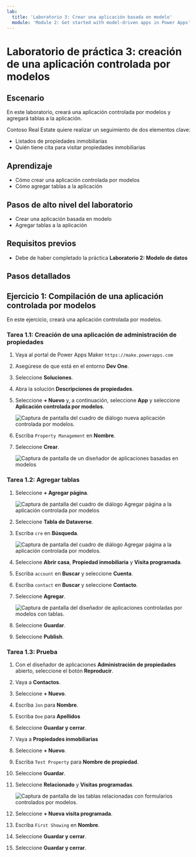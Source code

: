 ```yaml
---
lab:
  title: 'Laboratorio 3: Crear una aplicación basada en modelo'
  module: 'Module 2: Get started with model-driven apps in Power Apps'
---
```


# Laboratorio de práctica 3: creación de una aplicación controlada por modelos

## Escenario

En este laboratorio, creará una aplicación controlada por modelos y agregará tablas a la aplicación.

Contoso Real Estate quiere realizar un seguimiento de dos elementos clave:

- Listados de propiedades inmobiliarias
- Quién tiene cita para visitar propiedades inmobiliarias

## Aprendizaje

- Cómo crear una aplicación controlada por modelos
- Cómo agregar tablas a la aplicación

## Pasos de alto nivel del laboratorio

- Crear una aplicación basada en modelo
- Agregar tablas a la aplicación
  
## Requisitos previos

- Debe de haber completado la práctica **Laboratorio 2: Modelo de datos**


## Pasos detallados

## Ejercicio 1: Compilación de una aplicación controlada por modelos

En este ejercicio, creará una aplicación controlada por modelos.

### Tarea 1.1: Creación de una aplicación de administración de propiedades

1. Vaya al portal de Power Apps Maker `https://make.powerapps.com`

1. Asegúrese de que está en el entorno **Dev One**.

1. Seleccione **Soluciones**.

1. Abra la solución **Descripciones de propiedades**.

1. Seleccione **+ Nuevo** y, a continuación, seleccione **App** y seleccione **Aplicación controlada por modelos**.

    ![Captura de pantalla del cuadro de diálogo nueva aplicación controlada por modelos.](../media/new-mda.png)

1. Escriba `Property Management` en **Nombre**.

1. Seleccione **Crear**.

    ![Captura de pantalla de un diseñador de aplicaciones basadas en modelos](../media/mda-designer.png)


### Tarea 1.2: Agregar tablas

1. Seleccione **+ Agregar página**.

    ![Captura de pantalla del cuadro de diálogo Agregar página a la aplicación controlada por modelos](../media/mda-new-page.png)

1. Seleccione **Tabla de Dataverse**.

1. Escriba `cre` en **Búsqueda**.

    ![Captura de pantalla del cuadro de diálogo Agregar página a la aplicación controlada por modelos.](../media/mda-add-tables.png)

1. Seleccione **Abrir casa**, **Propiedad inmobiliaria** y **Visita programada**.

1. Escriba `account` en **Buscar** y seleccione **Cuenta**.

1. Escriba `contact` en **Buscar** y seleccione **Contacto**.

1. Seleccione **Agregar**.

    ![Captura de pantalla del diseñador de aplicaciones controladas por modelos con tablas.](../media/mda-designer-with-tables.png)

1. Seleccione **Guardar**.

1. Seleccione **Publish**.


### Tarea 1.3: Prueba

1. Con el diseñador de aplicaciones **Administración de propiedades** abierto, seleccione el botón **Reproducir**.

1. Vaya a **Contactos**.

1. Seleccione **+ Nuevo**.

1. Escriba `Jon` para **Nombre**.

1. Escriba `Doe` para **Apellidos**

1. Seleccione **Guardar y cerrar**.

1. Vaya a **Propiedades inmobiliarias**

1. Seleccione **+ Nuevo**.

1. Escriba `Test Property` para **Nombre de propiedad**.

1. Seleccione **Guardar**.

1. Seleccione **Relacionado** y **Visitas programadas**.

    ![Captura de pantalla de las tablas relacionadas con formularios controlados por modelos.](../media/mda-related-records.png)

1. Seleccione **+ Nueva visita programada**.

1. Escriba `First Showing` en **Nombre**.

1. Seleccione **Guardar y cerrar**.

1. Seleccione **Guardar y cerrar**.

